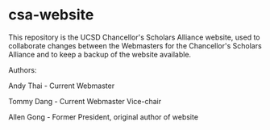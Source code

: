 # csa-website
This repository is the UCSD Chancellor's Scholars Alliance website, used to collaborate changes between the Webmasters for the Chancellor's Scholars Alliance and to keep a backup of the website available. 


Authors:

Andy Thai - Current Webmaster

Tommy Dang - Current Webmaster Vice-chair

Allen Gong - Former President, original author of website
